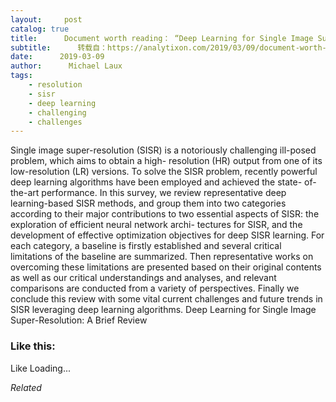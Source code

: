 ```yaml
---
layout:     post
catalog: true
title:      Document worth reading： “Deep Learning for Single Image Super-Resolution： A Brief Review”
subtitle:      转载自：https://analytixon.com/2019/03/09/document-worth-reading-deep-learning-for-single-image-super-resolution-a-brief-review-2/
date:      2019-03-09
author:      Michael Laux
tags:
    - resolution
    - sisr
    - deep learning
    - challenging
    - challenges
---
```


Single image super-resolution (SISR) is a notoriously challenging ill-posed problem, which aims to obtain a high- resolution (HR) output from one of its low-resolution (LR) versions. To solve the SISR problem, recently powerful deep learning algorithms have been employed and achieved the state- of-the-art performance. In this survey, we review representative deep learning-based SISR methods, and group them into two categories according to their major contributions to two essential aspects of SISR: the exploration of efficient neural network archi- tectures for SISR, and the development of effective optimization objectives for deep SISR learning. For each category, a baseline is firstly established and several critical limitations of the baseline are summarized. Then representative works on overcoming these limitations are presented based on their original contents as well as our critical understandings and analyses, and relevant comparisons are conducted from a variety of perspectives. Finally we conclude this review with some vital current challenges and future trends in SISR leveraging deep learning algorithms. Deep Learning for Single Image Super-Resolution: A Brief Review





### Like this:

Like Loading...


*Related*

